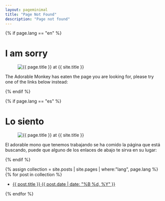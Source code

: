 ```yaml
---
layout: pageminimal
title: "Page Not Found"
description: "Page not found"
---
```


{% if page.lang == "en" %}

<div class="text-center">

<h1>I am sorry</h1>
  <figure>
    <img src="{{ site.url }}/images/404.jpg" alt="{{ page.title }} at {{ site.title }}">
  </figure>

  The Adorable Monkey has eaten the page you are looking for,
  please try one of the links below instead:

</div>

{% endif %}

{% if page.lang == "es" %}

<div class="text-center">
<h1>Lo siento</h1>

  <figure>
    <img src="{{ site.url }}/images/404.jpg" alt="{{ page.title }} at {{ site.title }}">
  </figure>

El adorable mono que tenemos trabajando se ha comido la página que está buscando,
puede que alguno de los enlaces de abajo te sirva en su lugar:

</div>

{% endif %}

{% assign collection = site.posts | site.pages | where:"lang", page.lang %}
{% for post in collection %}
   <ul class="post-list">
    <li>
    <article>
    <a href="{{ site.url }}{{ post.url }}">
    {{ post.title }}
    <span class="entry-date">
    <time datetime="{{ post.date | date_to_xmlschema }}">{{ post.date | date: "%B %d, %Y" }}</time>
    </span>
    </a>
    </article>
    </li>
  </ul>
{% endfor %}